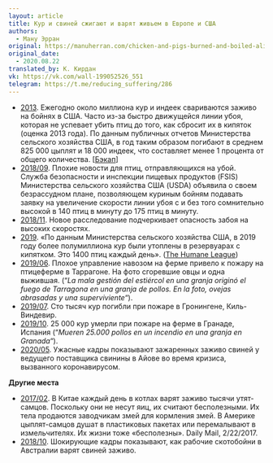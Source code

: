 ```yaml
---
layout: article
title: Кур и свиней сжигают и варят живьем в Европе и США
authors:
  - Ману Эрран
original: https://manuherran.com/chicken-and-pigs-burned-and-boiled-alive-in-europe-and-usa/
original_date:
  - 2020.08.22
translated_by: К. Кирдан
vk: https://vk.com/wall-199052526_551
telegram: https://t.me/reducing_suffering/286
---
```

- [2013](https://www.dailynews.com/2013/10/30/chickens-turkeys-being-boiled-alive-as-processing-lines-speed-up/#disqus_thread). Ежегодно около миллиона кур и индеек свариваются заживо на бойнях в США. Часто из-за быстро движущейся линии убоя, которая не успевает убить птиц до того, как сбросит их в кипяток (оценка 2013 года). По данным публичных отчетов Министерства сельского хозяйства США, в год таким образом погибают в среднем 825 000 цыплят и 18 000 индеек, что составляет менее 1 процента от общего количества. \[[Бэкап](https://manuherran.com/page-backup/)\]
- [2018/09](https://www.aspca.org/news/breaking-bad-news-slaughter-bound-birds). Плохие новости для птиц, отправляющихся на убой. Служба безопасности и инспекции пищевых продуктов (FSIS) Министерства сельского хозяйства США (USDA) объявила о своем безрассудном плане, позволяющем куриным бойням подавать заявку на увеличение скорости линии убоя с и без того сомнительно высокой в 140 птиц в минуту до 175 птиц в минуту.
- [2018/11](https://www.aspca.org/news/new-investigation-highlights-dangers-high-speed-slaughter). Новое расследование подчеркивает опасность забоя на высоких скоростях.
- [2019](http://boiledalive.com/). «По данным Министерства сельского хозяйства США, в 2019 году более полумиллиона кур были утоплены в резервуарах с кипятком. Это 1400 птиц каждый день». ([The Humane League](https://www.facebook.com/groups/negative.utilitarianism.discussion/permalink/2569750293275938/))
- [2019/06](https://www.publico.es/sociedad/incendio-forestal-mala-gestion-estiercol-granja-origino-fuego-tarragona.html). Плохое управление навозом на ферме привело к пожару на птицеферме в Таррагоне. На фото сгоревшие овцы и одна выжившая. (“_La mala gestión del estiércol en una granja originó el fuego de Tarragona en una granja de pollos. En la foto, ovejas abrasadas y una superviviente_“).
- [2019/07](https://www.tellerreport.com/news/2019-07-07---one-hundred-thousand-chickens-died-in-a-fire-in-groningen-kiel-windeweer-.r1fU7FW1WH.html). Сто тысяч кур погибли при пожаре в Гронингене, Киль-Виндевир.
- [2019/10](https://amp.20minutos.es/noticia/3755665/0/mueren-pollos-incendio-granja-granada/). 25 000 кур умерли при пожаре на ферме в Гранаде, Испания (“_Mueren 25.000 pollos en un incendio en una granja en Granada_“).
- [2020/05](https://www.all-creatures.org/articles2/mdi-pigs-roasted-alive.html). Ужасные кадры показывают зажаренных заживо свиней у ведущего поставщика свинины в Айове во время кризиса, вызванного коронавирусом.

**Другие места**

- [2017/02](https://www.facebook.com/groups/321110578261972/permalink/859471154425909/). В Китае каждый день в котлах варят заживо тысячи утят-самцов. Поскольку они не несут яиц, их считают бесполезными. Их тела продаются заводчикам змей для кормления змей. В Америке цыплят-самцов душат в пластиковых пакетах или перемалывают в измельчителях. Их жизни тоже «бесполезны». Daily Mail, 2/22/2017.
- [2018/10](https://www.kinderworld.org/blog/slaughterhouse-workers-boiling-pigs-alive/). Шокирующие кадры показывают, как рабочие скотобойни в Австралии варят свиней заживо.